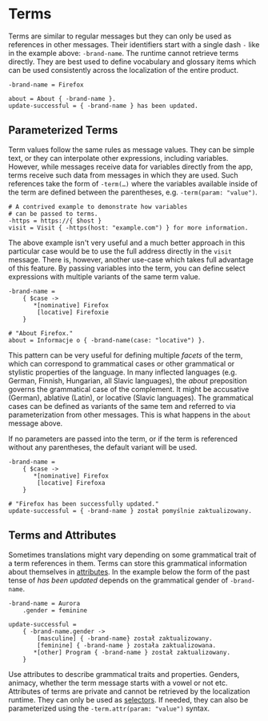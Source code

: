 # Terms

Terms are similar to regular messages but they can only be used as references
in other messages. Their identifiers start with a single dash `-` like in the
example above: `-brand-name`. The runtime cannot retrieve terms directly.
They are best used to define vocabulary and glossary items which can be used
consistently across the localization of the entire product.

```
-brand-name = Firefox

about = About { -brand-name }.
update-successful = { -brand-name } has been updated.
```

## Parameterized Terms

Term values follow the same rules as message values. They can be simple text,
or they can interpolate other expressions, including variables. However,
while messages receive data for variables directly from the app, terms
receive such data from messages in which they are used. Such references take
the form of `-term(…)` where the variables available inside of the term are
defined between the parentheses, e.g. `-term(param: "value")`.

```
# A contrived example to demonstrate how variables
# can be passed to terms.
-https = https://{ $host }
visit = Visit { -https(host: "example.com") } for more information.
```

The above example isn't very useful and a much better approach in this
particular case would be to use the full address directly in the `visit`
message. There is, however, another use-case which takes full advantage of
this feature. By passing variables into the term, you can define select
expressions with multiple variants of the same term value.

```
-brand-name =
    { $case ->
       *[nominative] Firefox
        [locative] Firefoxie
    }

# "About Firefox."
about = Informacje o { -brand-name(case: "locative") }.
```

This pattern can be very useful for defining multiple _facets_ of the term,
which can correspond to grammatical cases or other grammatical or stylistic
properties of the language. In many inflected languages (e.g. German,
Finnish, Hungarian, all Slavic languages), the *about* preposition governs
the grammatical case of the complement. It might be accusative (German),
ablative (Latin), or locative (Slavic languages). The grammatical cases can
be defined as variants of the same tem and referred to via parameterization
from other messages. This is what happens in the `about` message above.

If no parameters are passed into the term, or if the term is referenced
without any parentheses, the default variant will be used.

```
-brand-name =
    { $case ->
       *[nominative] Firefox
        [locative] Firefoxa
    }

# "Firefox has been successfully updated."
update-successful = { -brand-name } został pomyślnie zaktualizowany.
```

## Terms and Attributes

Sometimes translations might vary depending on some grammatical trait of a
term references in them. Terms can store this grammatical information about
themselves in [attributes](attributes.html). In the example below the form of
the past tense of _has been updated_ depends on the grammatical gender of
`-brand-name`.

```
-brand-name = Aurora
    .gender = feminine

update-successful =
    { -brand-name.gender ->
        [masculine] { -brand-name} został zaktualizowany.
        [feminine] { -brand-name } została zaktualizowana.
       *[other] Program { -brand-name } został zaktualizowany.
    }
```

Use attributes to describe grammatical traits and properties. Genders,
animacy, whether the term message starts with a vowel or not etc. Attributes
of terms are private and cannot be retrieved by the localization runtime.
They can only be used as [selectors](selectors.html). If needed, they can
also be parameterized using the `-term.attr(param: "value")` syntax.
